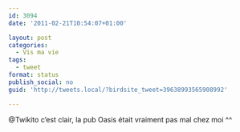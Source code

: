 ```yaml
---
id: 3094
date: '2011-02-21T10:54:07+01:00'

layout: post
categories:
  - Vis ma vie
tags:
  - tweet
format: status
publish_social: no
guid: 'http://tweets.local/?birdsite_tweet=39638993565908992'

---
```


@Twikito c’est clair, la pub Oasis était vraiment pas mal chez moi ^^